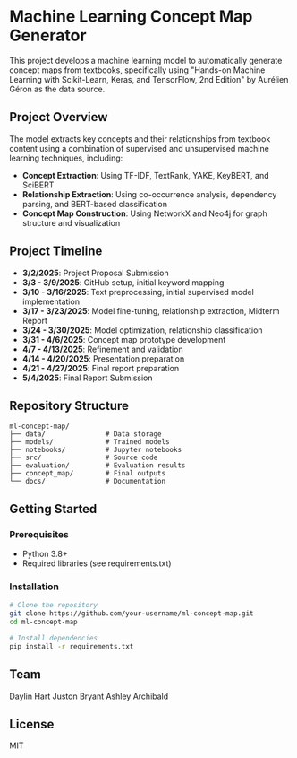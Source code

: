 # Machine Learning Concept Map Generator

This project develops a machine learning model to automatically generate concept maps from textbooks, specifically using "Hands-on Machine Learning with Scikit-Learn, Keras, and TensorFlow, 2nd Edition" by Aurélien Géron as the data source.

## Project Overview

The model extracts key concepts and their relationships from textbook content using a combination of supervised and unsupervised machine learning techniques, including:

- **Concept Extraction**: Using TF-IDF, TextRank, YAKE, KeyBERT, and SciBERT
- **Relationship Extraction**: Using co-occurrence analysis, dependency parsing, and BERT-based classification
- **Concept Map Construction**: Using NetworkX and Neo4j for graph structure and visualization

## Project Timeline

- **3/2/2025**: Project Proposal Submission
- **3/3 - 3/9/2025**: GitHub setup, initial keyword mapping
- **3/10 - 3/16/2025**: Text preprocessing, initial supervised model implementation
- **3/17 - 3/23/2025**: Model fine-tuning, relationship extraction, Midterm Report
- **3/24 - 3/30/2025**: Model optimization, relationship classification
- **3/31 - 4/6/2025**: Concept map prototype development
- **4/7 - 4/13/2025**: Refinement and validation
- **4/14 - 4/20/2025**: Presentation preparation
- **4/21 - 4/27/2025**: Final report preparation
- **5/4/2025**: Final Report Submission

## Repository Structure

```
ml-concept-map/
├── data/               # Data storage
├── models/             # Trained models
├── notebooks/          # Jupyter notebooks
├── src/                # Source code
├── evaluation/         # Evaluation results
├── concept_map/        # Final outputs
└── docs/               # Documentation
```

## Getting Started

### Prerequisites
- Python 3.8+
- Required libraries (see requirements.txt)

### Installation
```bash
# Clone the repository
git clone https://github.com/your-username/ml-concept-map.git
cd ml-concept-map

# Install dependencies
pip install -r requirements.txt
```

## Team
Daylin Hart
Juston Bryant
Ashley Archibald

## License

MIT
